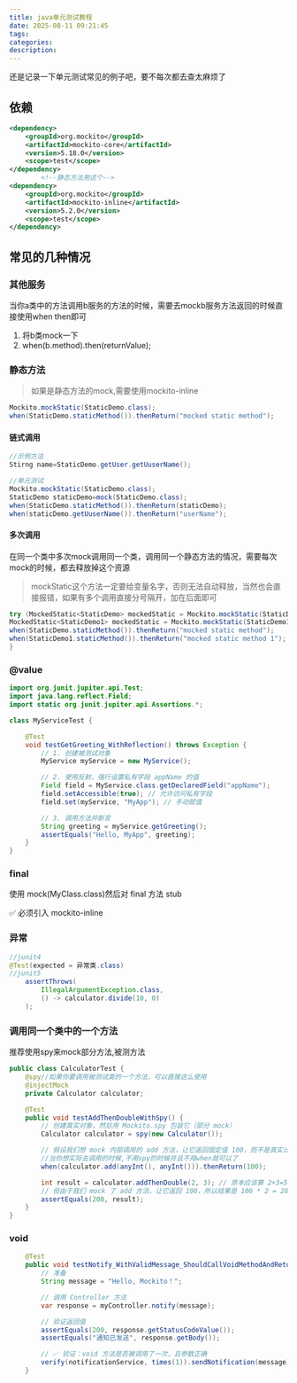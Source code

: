 ```yaml
---
title: java单元测试教程
date: 2025-08-11 09:21:45
tags:
categories:
description:
---
```

还是记录一下单元测试常见的例子吧，要不每次都去查太麻烦了
<!-- more -->

## 依赖
```xml
<dependency>
    <groupId>org.mockito</groupId>
    <artifactId>mockito-core</artifactId>
    <version>5.18.0</version>
    <scope>test</scope>
</dependency>
		<!--静态方法用这个-->
<dependency>
    <groupId>org.mockito</groupId>
    <artifactId>mockito-inline</artifactId>
    <version>5.2.0</version>
    <scope>test</scope>
</dependency>
```
## 常见的几种情况
### 其他服务
当你a类中的方法调用b服务的方法的时候，需要去mockb服务方法返回的时候直接使用when then即可
1. 将b类mock一下
2. when(b.method).then(returnValue);
### 静态方法
> 如果是静态方法的mock,需要使用mockito-inline
```java
Mockito.mockStatic(StaticDemo.class);
when(StaticDemo.staticMethod()).thenReturn("mocked static method");
```
#### 链式调用
```java
//示例方法
Stirng name=StaticDemo.getUser.getUuserName();

//单元测试
Mockito.mockStatic(StaticDemo.class);
StaticDemo staticDemo=mock(StaticDemo.class);
when(StaticDemo.staticMethod()).thenReturn(staticDemo);
when(staticDemo.getUuserName()).thenReturn("userName");
```
#### 多次调用
在同一个类中多次mock调用同一个类，调用同一个静态方法的情况，需要每次mock的时候，都去释放掉这个资源
> mockStatic这个方法一定要给变量名字，否则无法自动释放，当然也会直接报错，如果有多个调用直接分号隔开，加在后面即可
```java
try (MockedStatic<StaticDemo> mockedStatic = Mockito.mockStatic(StaticDemo.class);
MockedStatic<StaticDemo1> mockedStatic = Mockito.mockStatic(StaticDemo1.class)) {
when(StaticDemo.staticMethod()).thenReturn("mocked static method");
when(StaticDemo1.staticMethod()).thenReturn("mocked static method 1");
}
```
### @value
```java
import org.junit.jupiter.api.Test;
import java.lang.reflect.Field;
import static org.junit.jupiter.api.Assertions.*;

class MyServiceTest {

    @Test
    void testGetGreeting_WithReflection() throws Exception {
        // 1. 创建被测试对象
        MyService myService = new MyService();

        // 2. 使用反射，强行设置私有字段 appName 的值
        Field field = MyService.class.getDeclaredField("appName");
        field.setAccessible(true); // 允许访问私有字段
        field.set(myService, "MyApp"); // 手动赋值

        // 3. 调用方法并断言
        String greeting = myService.getGreeting();
        assertEquals("Hello, MyApp", greeting);
    }
}
```
### final
	
使用 mock(MyClass.class)然后对 final 方法 stub

✅ 必须引入 mockito-inline
### 异常
```java
//junit4
@Test(expected = 异常类.class)
//junit5
    assertThrows(
        IllegalArgumentException.class,
        () -> calculator.divide(10, 0)
    );
```
### 调用同一个类中的一个方法
推荐使用spy来mock部分方法,被测方法
```java
public class CalculatorTest {
    @spy//如果你要调用被测试类的一个方法，可以直接这么使用
    @injectMock
    private Calculator calculator;

    @Test
    public void testAddThenDoubleWithSpy() {
        // 创建真实对象，然后用 Mockito.spy 包装它（部分 mock）
        Calculator calculator = spy(new Calculator());

        // 假设我们想 mock 内部调用的 add 方法，让它返回固定值 100，而不是真实计算
        //当你想实际去调用的时候,不用spy的时候并且不用when就可以了
        when(calculator.add(anyInt(), anyInt())).thenReturn(100);

        int result = calculator.addThenDouble(2, 3); // 原本应该算 2+3=5，然后 5 * 2=10
        // 但由于我们 mock 了 add 方法，让它返回 100，所以结果是 100 * 2 = 200
        assertEquals(200, result);
    }
}
```
### void
```java
    @Test
    public void testNotify_WithValidMessage_ShouldCallVoidMethodAndReturnOk() {
        // 准备
        String message = "Hello, Mockito！";

        // 调用 Controller 方法
        var response = myController.notify(message);

        // 验证返回值
        assertEquals(200, response.getStatusCodeValue());
        assertEquals("通知已发送", response.getBody());

        // ✅ 验证：void 方法是否被调用了一次，且参数正确
        verify(notificationService, times(1)).sendNotification(message);
    }
```